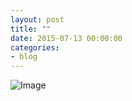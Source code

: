 ```yaml
---
layout: post
title: ""
date: 2015-07-13 00:00:00
categories: 
- blog
---
```


![Image](http://i.imgur.com/kfj2U5u.gif)